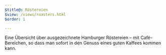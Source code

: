 ```yaml
---
$title@: Röstereien
$view: /views/roasters.html
$order: 1

---
```

Eine Übersicht über ausgezeichnete Hamburger Röstereien – mit Café-Bereichen, so dass man sofort in den Genuss eines guten Kaffees kommen kann.

